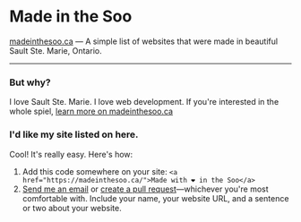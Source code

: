 # Made in the Soo

[madeinthesoo.ca](https://www.madeinthesoo.ca/) — A simple list of websites that were made in beautiful Sault Ste. Marie, Ontario.

---

### But why?

I love Sault Ste. Marie. I love web development. If you're interested in the whole spiel, [learn more on madeinthesoo.ca](https://www.madeinthesoo.ca/about.html)

### I'd like my site listed on here.

Cool! It's really easy. Here's how:

1. Add this code somewhere on your site: `<a href="https://madeinthesoo.ca/">Made with ❤ in the Soo</a>`
2. [Send me an email](mailto:eric@ericmoss.ca) or [create a pull request](https://github.com/dohnutt/madeinthesoo/pulls)—whichever you're most comfortable with. Include your name, your website URL, and a sentence or two about your website.
